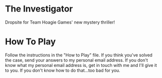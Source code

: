 # The Investigator

Dropsite for Team Hoagie Games' new mystery thriller!

# How To Play

Follow the instructions in the "How to Play" file.
If you think you've solved the case, send your answers to my personal email address.
If you don't know what my personal email address is, get in touch with me and I'll give it to you.
If you don't know how to do that...too bad for you.

